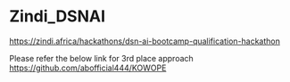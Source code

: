 # Zindi_DSNAI
https://zindi.africa/hackathons/dsn-ai-bootcamp-qualification-hackathon

Please refer the below link for 3rd place approach
https://github.com/abofficial444/KOWOPE


